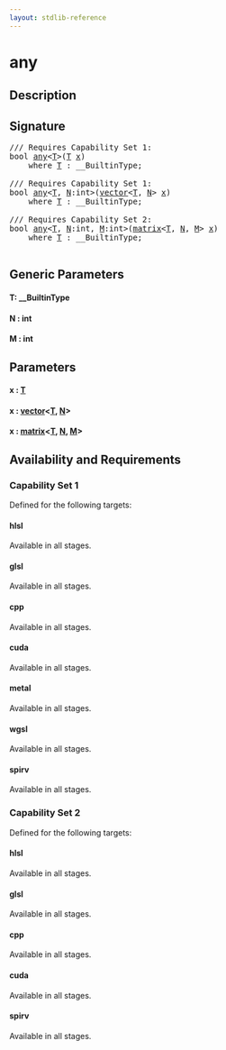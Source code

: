 ```yaml
---
layout: stdlib-reference
---
```


# any

## Description





## Signature 

<pre>
/// Requires Capability Set 1:
<span class="code_keyword">bool</span> <a href="any.md">any</a>&lt;<a href="any.md#typeparam-T" class="code_type">T</a>&gt;(<a href="any.md#typeparam-T" class="code_type">T</a> <a href="any.md#decl-x" class="code_param">x</a>)
    <span class='code_keyword'>where</span> <a href="any.md#typeparam-T" class="code_type">T</a> : __BuiltinType;

/// Requires Capability Set 1:
<span class="code_keyword">bool</span> <a href="any.md">any</a>&lt;<a href="any.md#typeparam-T" class="code_type">T</a>, <a href="any.md#decl-N" class="code_var">N</a>:<span class="code_keyword">int</span>&gt;(<a href="../types/vector/index.md" class="code_type">vector</a>&lt;<a href="any.md#typeparam-T" class="code_type">T</a>, <a href="any.md#decl-N" class="code_var">N</a>&gt; <a href="any.md#decl-x" class="code_param">x</a>)
    <span class='code_keyword'>where</span> <a href="any.md#typeparam-T" class="code_type">T</a> : __BuiltinType;

/// Requires Capability Set 2:
<span class="code_keyword">bool</span> <a href="any.md">any</a>&lt;<a href="any.md#typeparam-T" class="code_type">T</a>, <a href="any.md#decl-N" class="code_var">N</a>:<span class="code_keyword">int</span>, <a href="any.md#decl-M" class="code_var">M</a>:<span class="code_keyword">int</span>&gt;(<a href="../types/matrix/index.md" class="code_type">matrix</a>&lt;<a href="any.md#typeparam-T" class="code_type">T</a>, <a href="any.md#decl-N" class="code_var">N</a>, <a href="any.md#decl-M" class="code_var">M</a>&gt; <a href="any.md#decl-x" class="code_param">x</a>)
    <span class='code_keyword'>where</span> <a href="any.md#typeparam-T" class="code_type">T</a> : __BuiltinType;

</pre>

## Generic Parameters

####  <a id="typeparam-T"></a>T: \_\_BuiltinType
####  <a id="decl-N"></a>N  : int
####  <a id="decl-M"></a>M  : int

## Parameters

####  <a id="decl-x"></a>x  : [T](any.md#typeparam-T)
####  <a id="decl-x"></a>x  : [vector](../types/vector/index.md)\<[T](../types/vector/index.md#typeparam-T), [N](../types/vector/index.md#decl-N)\>
####  <a id="decl-x"></a>x  : [matrix](../types/matrix/index.md)\<[T](../types/matrix/t-0.md), [N](../types/matrix/index.md#decl-N), [M](../types/matrix/index.md#decl-M)\>

## Availability and Requirements

### Capability Set 1

Defined for the following targets:

#### hlsl
Available in all stages.

#### glsl
Available in all stages.

#### cpp
Available in all stages.

#### cuda
Available in all stages.

#### metal
Available in all stages.

#### wgsl
Available in all stages.

#### spirv
Available in all stages.


### Capability Set 2

Defined for the following targets:

#### hlsl
Available in all stages.

#### glsl
Available in all stages.

#### cpp
Available in all stages.

#### cuda
Available in all stages.

#### spirv
Available in all stages.




<script>
// Fix .md links to .html when on ReadTheDocs
if (window.location.hostname.includes('readthedocs') || 
    window.location.hostname.includes('rtfd.io')) {
  document.addEventListener('DOMContentLoaded', function() {
    const links = document.querySelectorAll('a');
    links.forEach(link => {
      const href = link.getAttribute('href');
      if (href && href.includes('.md')) {
        // This regex will handle .md links with or without fragment identifiers or query parameters
        link.href = link.href.replace(/(.+)\.md(#[^?]*)?(\?.*)?$/, '$1.html$2$3');
      }
    });
  });
}
</script>
